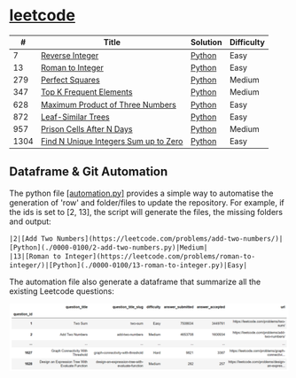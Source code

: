 # [leetcode](https://leetcode.com/problemset/all/)


| # | Title | Solution | Difficulty |
|---| ----- | -------- | ---------- |
|7|[Reverse Integer](https://leetcode.com/problems/reverse-integer/)|[Python](0000-0100/7-reverse-integer.py)|Easy|
|13|[Roman to Integer](https://leetcode.com/problems/roman-to-integer/)| [Python](0000-0100/13-roman-to-integer.py)|Easy|
|279|[Perfect Squares](https://leetcode.com/problems/perfect-squares/)| [Python](0200-0300/279-perfect-squares.py)|Medium|
|347|[Top K Frequent Elements](https://leetcode.com/problems/top-k-frequent-elements/)| [Python](0300-0400/347-top-k-frequent-elements.py)|Medium|
|628|[Maximum Product of Three Numbers](https://leetcode.com/problems/maximum-product-of-three-numbers/)|[Python](0600-0700/628-maximum-product-of-three-numbers.py)|Easy|
|872|[Leaf-Similar Trees](https://leetcode.com/problems/leaf-similar-trees/)|[Python](0800-0900/872-leaf-similar-trees.py)|Easy|
|957|[Prison Cells After N Days](https://leetcode.com/problems/prison-cells-after-n-days/)|[Python](0900-1000/957-prison-cells-after-n-days.py)|Medium|
|1304|[Find N Unique Integers Sum up to Zero](https://leetcode.com/problems/find-n-unique-integers-sum-up-to-zero/)| [Python](1300-1400/1304-find-n-unique-integers-sum-up-to-zero.py)|Easy|


## Dataframe & Git Automation

The python file [[automation.py]](automation.py) provides a simple way to automatise the generation of 'row' and folder/files to update the repository. For example, if the ids is set to [2, 13], the script will generate the files, the missing folders and output:

```
|2|[Add Two Numbers](https://leetcode.com/problems/add-two-numbers/)|[Python](./0000-0100/2-add-two-numbers.py)|Medium|
|13|[Roman to Integer](https://leetcode.com/problems/roman-to-integer/)|[Python](./0000-0100/13-roman-to-integer.py)|Easy|
```

The automation file also generate a dataframe that summarize all the existing Leetcode questions:

![leetcode-dataframe](pictures/dataframe.png)
